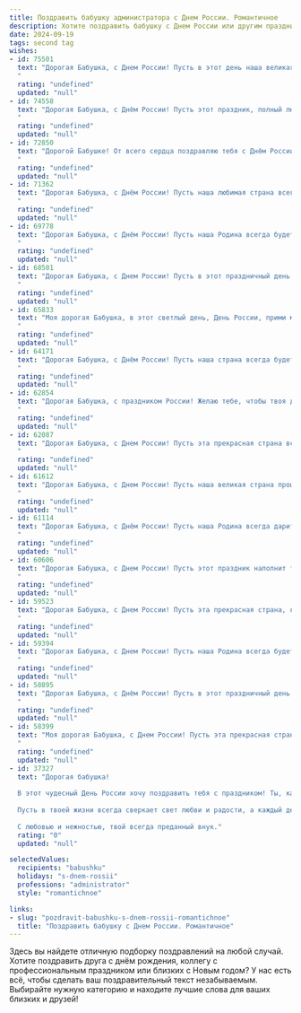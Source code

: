 ```yaml
---
title: Поздравить бабушку администратора с Днем России. Романтичное
description: Хотите поздравить бабушку с Днем России или другим праздником? Наш ИИ создаст незабываемое поздравление, а вы обязательно выделитесь среди других.  
date: 2024-09-19
tags: second tag
wishes:
- id: 75501
  text: "Дорогая Бабушка, с Днем России! Пусть в этот день наша великая страна подарит тебе мир, любовь и процветание, а ты будешь всегда окружена заботой и любовью своих близких!
  "
  rating: "undefined"
  updated: "null"
- id: 74558
  text: "Дорогая Бабушка, с Днём России! Пусть этот праздник, полный любви к нашей Родине, подарит Вам светлые эмоции и теплоту души. Вы, как истинный администратор нашей семьи, всегда организуете уют и радость, словно управляете своим маленьким государством любви. Желаю Вам здоровья, счастья и долгих лет жизни!
  "
  rating: "undefined"
  updated: "null"
- id: 72850
  text: "Дорогой Бабушке! От всего сердца поздравляю тебя с Днём России! Пусть наша страна будет всегда сильной, свободной и процветающей, как твои теплые объятия, которыми ты всегда окружаешь нас. Пусть в твоей жизни всегда царит любовь, мир и вдохновение. С праздником! ❤️
  "
  rating: "undefined"
  updated: "null"
- id: 71362
  text: "Дорогая Бабушка, с Днём России! Пусть наша любимая страна всегда будет символом мира, добра и процветания. Желаю тебе самого светлого и доброго настроения в этот праздничный день.
  "
  rating: "undefined"
  updated: "null"
- id: 69778
  text: "Дорогая Бабушка, с Днём России! Пусть наша Родина всегда будет для нас символом любви, единства и процветания. В этот праздничный день желаю тебе крепкого здоровья, радости и безграничного счастья. Пусть каждый день будет наполнен теплом и заботой, как твои руки, всегда готовые обнять и поддержать.
  "
  rating: "undefined"
  updated: "null"
- id: 68501
  text: "Дорогая Бабушка, с Днем России! Пусть в этот праздничный день в вашем сердце звучит гимн любви к нашей Родине, а душа наполнится светлым чувством гордости за ее величие и красоту.  Пусть ваша жизнь будет такой же яркой и прекрасной, как наша Россия.
  "
  rating: "undefined"
  updated: "null"
- id: 65833
  text: "Моя дорогая Бабушка, в этот светлый день, День России, прими мои самые искренние поздравления! Пусть твоя душа, как душа нашей Родины, будет  наполнена  красотой, любовью и  нежностью. Пусть каждый день дарит тебе радость и  мир. С любовью, твой(твоя) (имя).
  "
  rating: "undefined"
  updated: "null"
- id: 64171
  text: "Дорогая Бабушка, с Днём России! Пусть наша страна всегда будет сильной, благополучной и процветающей, а ты, как и наша Родина, будешь вечно молодой, красивой и любимой!
  "
  rating: "undefined"
  updated: "null"
- id: 62854
  text: "Дорогая Бабушка, с праздником России! Желаю тебе, чтобы твоя душа всегда сияла ярче, чем солнце над нашей любимой Родиной. Пусть каждый день будет наполнен счастьем и теплом, как летний вечер в июне. С любовью и благодарностью, твой (твоя) (имя).
  "
  rating: "undefined"
  updated: "null"
- id: 62087
  text: "Дорогая Бабушка, с Днем России! Пусть эта прекрасная страна всегда дарит тебе любовь, радость и мир. Твой администраторский талант и твоя нежная душа - это настоящая гордость России.  Пусть твоя жизнь будет наполнена счастьем и благополучием.  С любовью, твой (твоя)
  "
  rating: "undefined"
  updated: "null"
- id: 61612
  text: "Дорогая Бабушка, с Днем России! Пусть наша великая страна процветает, а мы, ее жители, всегда будем полны любви и гордости за свою Родину. Желаю тебе крепкого здоровья, радости, вдохновения и неиссякаемого оптимизма! Пусть каждый день дарит тебе тепло и уют, словно верный друг, а твои глаза сияют от счастья и любви. С любовью и уважением, твой (твоя) (имя).
  "
  rating: "undefined"
  updated: "null"
- id: 61114
  text: "Дорогая Бабушка, с Днём России! Пусть наша Родина всегда дарит нам светлую радость, крепкую надежду и любовь, как ты даришь её нам каждый день. Пусть наша страна процветает, а ты всегда будешь в её сердце, как символ мудрости, доброты и нежности.
  "
  rating: "undefined"
  updated: "null"
- id: 60606
  text: "Дорогая Бабушка, с Днем России! Пусть этот праздник наполнит твое сердце теплом и гордостью за нашу великую Родину. Ты, как администратор, всегда создавала порядок и уют в нашем доме, словно хранительница очага. Желаю тебе крепкого здоровья, радостных мгновений и любви в этот светлый день!
  "
  rating: "undefined"
  updated: "null"
- id: 59523
  text: "Дорогая Бабушка, с Днем России! Пусть эта прекрасная страна, которую мы так любим, всегда дарит тебе мир, уют и радость. Ты - символ мудрости, любви и преданности, настоящий администратор своей семьи,  твоей заботой мы окружены такой же теплотой и заботой, как Россия  своих жителей. Желаю тебе  крепкого здоровья,  счастья и  долгих лет жизни!
  "
  rating: "undefined"
  updated: "null"
- id: 59394
  text: "Дорогая Бабушка, с Днем России! Пусть наша Родина всегда будет для тебя источником радости и гордости, а ты - настоящим символом ее величия и мудрости. Желаю тебе здоровья, счастья и мирного неба над головой!
  "
  rating: "undefined"
  updated: "null"
- id: 58895
  text: "Дорогая Бабушка, с Днём России! Пусть в этот праздничный день над нашей Родиной сияет мирное солнце, а в твоём сердце царит любовь и благополучие. Ты – настоящий администратор домашнего очага, с любовью и заботой создающая уют и тепло для всех нас. Пусть твоя жизнь будет наполнена радостью, здоровьем и счастливыми моментами!
  "
  rating: "undefined"
  updated: "null"
- id: 58399
  text: "Моя дорогая Бабушка, с Днем России! Пусть эта прекрасная страна, которую мы сегодня празднуем, всегда дарит Вам тепло и уют, как Ваше сердце дарит его нам.
  "
  rating: "undefined"
  updated: "null"
- id: 37327
  text: "Дорогая бабушка!
  
  В этот чудесный День России хочу поздравить тебя с праздником! Ты, как мудрый Администратор нашей семьи, управляешь нашими сердцами и создаёшь атмосферу тепла и уюта. Каждый миг, проведённый с тобой, словно волшебное путешествие по родным просторам, где цветут мечты и сбываются надежды.
  
  Пусть в твоей жизни всегда сверкает свет любви и радости, а каждый день приносит новые вдохновения и тепло, как ласковое русское солнце. Желаю здоровья и счастья, чтобы ты всегда чувствовала себя окруженной заботой и теплом.
  
  С любовью и нежностью, твой всегда преданный внук."
  rating: "0"
  updated: "null"

selectedValues:
  recipients: "babushku"
  holidays: "s-dnem-rossii"
  professions: "administrator"
  style: "romantichnoe"

links:
- slug: "pozdravit-babushku-s-dnem-rossii-romantichnoe"
  title: "Поздравить бабушку с Днем России. Романтичное"
---
```


Здесь вы найдете отличную подборку поздравлений на любой случай. 
Хотите поздравить друга с днём рождения, коллегу с профессиональным праздником или близких с Новым годом? У нас есть всё, чтобы сделать ваш поздравительный текст незабываемым. Выбирайте нужную категорию и находите лучшие слова для ваших близких и друзей!
